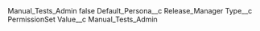 <?xml version="1.0" encoding="UTF-8"?>
<CustomMetadata xmlns="http://soap.sforce.com/2006/04/metadata" xmlns:xsi="http://www.w3.org/2001/XMLSchema-instance" xmlns:xsd="http://www.w3.org/2001/XMLSchema">
    <label>Manual_Tests_Admin</label>
    <protected>false</protected>
    <values>
        <field>Default_Persona__c</field>
        <value xsi:type="xsd:string">Release_Manager</value>
    </values>
    <values>
        <field>Type__c</field>
        <value xsi:type="xsd:string">PermissionSet</value>
    </values>
    <values>
        <field>Value__c</field>
        <value xsi:type="xsd:string">Manual_Tests_Admin</value>
    </values>
</CustomMetadata>
